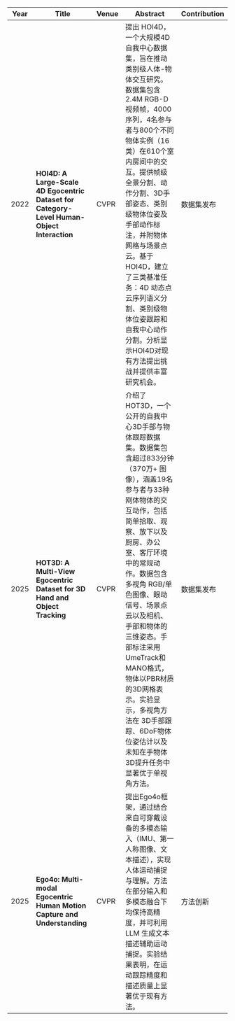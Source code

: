 | Year | Title | Venue |  Abstract | Contribution |
|------|-------|-------|-----------|-------------|
| 2022 | **HOI4D: A Large-Scale 4D Egocentric Dataset for Category-Level Human-Object Interaction** | CVPR | 提出 HOI4D，一个大规模4D自我中心数据集，旨在推动类别级人体-物体交互研究。数据集包含2.4M RGB-D视频帧，4000序列，4名参与者与800个不同物体实例（16类）在610个室内房间中的交互。提供帧级全景分割、动作分割、3D手部姿态、类别级物体位姿及手部动作标注，并附物体网格与场景点云。基于HOI4D，建立了三类基准任务：4D 动态点云序列语义分割、类别级物体位姿跟踪和自我中心动作分割。分析显示HOI4D对现有方法提出挑战并提供丰富研究机会。 | 数据集发布 |
| 2025 | **HOT3D: A Multi-View Egocentric Dataset for 3D Hand and Object Tracking** | CVPR | 介绍了HOT3D，一个公开的自我中心3D手部与物体跟踪数据集。数据集包含超过833分钟（370万+ 图像），涵盖19名参与者与33种刚体物体的交互动作，包括简单拾取、观察、放下以及厨房、办公室、客厅环境中的常规动作。数据包含多视角 RGB/单色图像、眼动信号、场景点云以及相机、手部和物体的三维姿态。手部标注采用UmeTrack和MANO格式，物体以PBR材质的3D网格表示。实验显示，多视角方法在 3D手部跟踪、6DoF物体位姿估计以及未知在手物体3D提升任务中显著优于单视角方法。| 数据集发布 |
| 2025 | **Ego4o: Multi-modal Egocentric Human Motion Capture and Understanding** | CVPR | 提出Ego4o框架，通过结合来自可穿戴设备的多模态输入（IMU、第一人称图像、文本描述），实现人体运动捕捉与理解。方法在部分输入和多模态融合下均保持高精度，并可利用 LLM 生成文本描述辅助运动捕捉。实验结果表明，在运动跟踪精度和描述质量上显著优于现有方法。 | 方法创新 |
